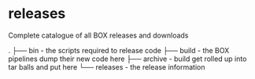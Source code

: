 # releases
Complete catalogue of all BOX releases and downloads

.
├── bin        - the scripts required to release code
├── build      - the BOX pipelines dump their new code here
├── archive    - build get rolled up into tar balls and put here
└── releases   - the release information

